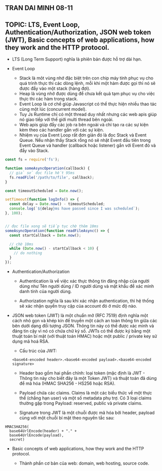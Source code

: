 ## TRAN DAI MINH 08-11

## TOPIC: LTS, Event Loop, Authentication/Authorization, JSON web token (JWT), Basic concepts of web applications, how they work and the HTTP protocol.

- LTS (Long Term Support) nghĩa là phiên bản được hỗ trợ dài hạn.

- Event Loop

  - Stack là môt vùng nhớ đặc biệt trên con chip máy tính phục vụ cho quá trình thực thi các dòng lệnh, mỗi khi một hàm được gọi thì nó sẽ được đẩy vào một stack (hàng đợi).
  - Heap là vùng nhớ được dùng để chưa kết quả tạm phục vụ cho việc thực thi các hàm trong stack.
  - Event Loop là cơ chế giúp Javascript có thể thực hiện nhiều thao tác cùng một lúc (concurrent model).
  - Tuy Js Runtime chỉ có một thread duy nhất nhưng các web apis giúp nó giao tiếp với thế giới multi thread bên ngoài.
  - Web apis giúp đẩy các job ra bên ngoài và chỉ tạo ra các sự kiện kèm theo các handler gắn với các sự kiện.
  - Nhiệm vụ của Event Loop rất đơn giản đó là đọc Stack và Event Queue. Nếu nhận thấy Stack rỗng nó sẽ nhặt Event đầu tiên trong Event Queue và handler (callback hoặc listener) gắn với Event đó và đẩy vào Stack.

```js
const fs = require('fs');

function someAsyncOperation(callback) {
  // giả sử đọc file hết 95ms
  fs.readFile('/path/to/file', callback);
}

const timeoutScheduled = Date.now();

setTimeout(function logInfo() => {
  const delay = Date.now() - timeoutScheduled;
  console.log(`${delay}ms have passed since I was scheduled`);
}, 100);


// đọc file xong sẽ tiếp tục chờ thêm 10ms
someAsyncOperation(function readFileAsync() => {
  const startCallback = Date.now();

  // chờ 10ms
  while (Date.now() - startCallback < 10) {
    // do nothing
  }
});
```

- Authentication/Authorization

  - Authentication là về việc xác thực thông tin đăng nhập của người dùng như Tên người dùng / ID người dùng và mật khẩu để xác minh danh tính của người dùng.

  - Authorization nghĩa là sau khi xác nhận authentication, thì hệ thống sẽ xác nhận quyền truy cập của account đó ở mức độ nào.

- JSON web token (JWT) là một chuẩn mở (RFC 7519) định nghĩa một cách nhỏ gọn và khép kín để truyền một cách an toàn thông tin giữa các bên dưới dạng đối tượng JSON. Thông tin này có thể được xác minh và đáng tin cậy vì nó có chứa chữ ký số. JWTs có thể được ký bằng một thuật toán bí mật (với thuật toán HMAC) hoặc một public / private key sử dụng mã hoá RSA.

  - Cấu trúc của JWT:

  ```
  <base64-encoded header>.<base64-encoded payload>.<base64-encoded signature>
  ```

  - Header bao gồm hai phần chính: loại token (mặc định là JWT - Thông tin này cho biết đây là một Token JWT) và thuật toán đã dùng để mã hóa (HMAC SHA256 - HS256 hoặc RSA).

  - Payload chứa các claims. Claims là một các biểu thức về một thực thể (chẳng hạn user) và một số metadata phụ trợ. Có 3 loại claims thường gặp trong Payload: reserved, public và private claims.

  - Signature trong JWT là một chuỗi được mã hóa bởi header, payload cùng với một chuỗi bí mật theo nguyên tắc sau:

```
HMACSHA256(
  base64UrlEncode(header) + "." +
  base64UrlEncode(payload),
  secret)
```

- Basic concepts of web applications, how they work and the HTTP protocol.

  - Thành phần cơ bản của web: domain, web hosting, source code.
